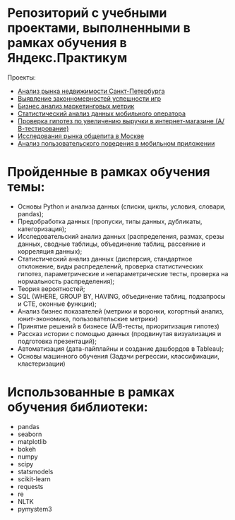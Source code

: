 # Репозиторий с учебными проектами, выполненными в рамках обучения в Яндекс.Практикум

Проекты:
- [Анализ рынка недвижимости Санкт-Петербурга](https://github.com/VolumExpress/educational-projects/tree/main/real-estate-analysis)
- [Выявление законномерностей успешности игр](https://github.com/VolumExpress/educational-projects/tree/main/gamedev-analysis)
- [Бизнес анализ маркетинговых метрик](https://github.com/VolumExpress/educational-projects/tree/main/business-performance-analysis)
- [Статистический анализ данных мобильного оператора](https://github.com/VolumExpress/educational-projects/tree/main/statistical-analysis)
- [Проверка гипотез по увеличению выручки в интернет-магазине (А/В-тестирование)](https://github.com/VolumExpress/educational-projects/tree/main/business-decision-making)
- [Исследования рынка общепита в Москве](https://github.com/VolumExpress/educational-projects/tree/main/market-research)
- [Анализ пользовательского поведения в мобильном приложении](https://github.com/VolumExpress/educational-projects/tree/main/product-analysis)


# Пройденные в рамках обучения темы:
- Основы Python и анализа данных (списки, циклы, условия, словари, pandas);
- Предобработка данных (пропуски, типы данных, дубликаты, категоризация);
- Исследовательский анализ данных (распределения, размах, срезы данных, сводные таблицы, объединение таблиц, рассеяние и корреляция данных);
- Статистический анализ данных (дисперсия, стандартное отклонение, виды распределений, проверка статистических гипотез, параметрические и непараметрические тесты, проверка на нормальность распределения);
- Теория вероятностей;
- SQL (WHERE, GROUP BY, HAVING, объединение таблиц, подзапросы и CTE, оконные функции);
- Анализ бизнес показателей (метрики и воронки, когортный анализ, юнит-экономика, пользовательские метрики)
- Принятие решений в бизнесе (А/В-тесты, приоритизация гипотез)
- Рассказ истории с помощью данных (продвинутая визуализация и подготовка презентаций);
- Автоматизация (дата-пайплайны и создание дашбордов в Tableau);
- Основы машинного обучения (Задачи регрессии, классификации, кластеризации)


# Использованные в рамках обучения библиотеки:
- pandas
- seaborn
- matplotlib
- bokeh
- numpy
- scipy
- statsmodels
- scikit-learn
- requests
- re
- NLTK
- pymystem3
